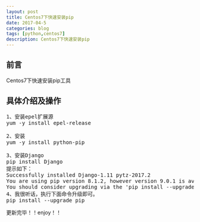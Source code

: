 ```yaml
---
layout: post
title: Centos7下快速安装pip
date: 2017-04-5
categories: blog
tags: [python,centos7]
description: Centos7下快速安装pip
---
```



## 前言

Centos7下快速安装pip工具

## 具体介绍及操作
<pre>
1、安装epel扩展源
yum -y install epel-release

2、安装
yum -y install python-pip

3、安装Django
pip install Django
提示如下：
Successfully installed Django-1.11 pytz-2017.2
You are using pip version 8.1.2, however version 9.0.1 is available.
You should consider upgrading via the 'pip install --upgrade pip' command.
4、我很听话，执行下面命令升级即可。
pip install --upgrade pip
</pre>

更新完毕！！enjoy！！